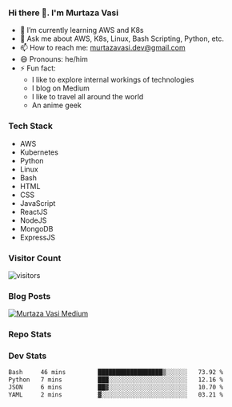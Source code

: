 ### Hi there 👋. I'm Murtaza Vasi

- 🌱 I’m currently learning AWS and K8s
- 💬 Ask me about AWS, K8s, Linux, Bash Scripting, Python, etc.
- 📫 How to reach me: murtazavasi.dev@gmail.com
- 😄 Pronouns: he/him
- ⚡ Fun fact:
  - I like to explore internal workings of technologies
  - I blog on Medium
  - I like to travel all around the world
  - An anime geek

### Tech Stack

- AWS
- Kubernetes
- Python
- Linux
- Bash
- HTML
- CSS
- JavaScript
- ReactJS
- NodeJS
- MongoDB
- ExpressJS

### Visitor Count

![visitors](https://visitor-badge.glitch.me/badge?page_id=murtazavasi.visitor-badge&left_color=green&right_color=red)

### Blog Posts

[![Murtaza Vasi Medium](https://github-readme-medium.vercel.app/?username=murtazavasi.dev&limit=3)](https://medium.com/@murtazavasi.dev)

### Repo Stats

### Dev Stats

<!--START_SECTION:waka-->

```txt
Bash     46 mins         ██████████████████▒░░░░░░   73.92 %
Python   7 mins          ███░░░░░░░░░░░░░░░░░░░░░░   12.16 %
JSON     6 mins          ██▓░░░░░░░░░░░░░░░░░░░░░░   10.70 %
YAML     2 mins          ▓░░░░░░░░░░░░░░░░░░░░░░░░   03.21 %
```

<!--END_SECTION:waka-->

